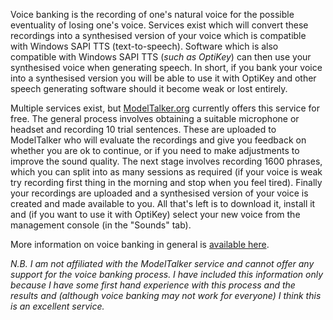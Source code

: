 Voice banking is the recording of one's natural voice for the possible eventuality of losing one's voice. Services exist which will convert these recordings into a synthesised version of your voice which is compatible with Windows SAPI TTS (text-to-speech). Software which is also compatible with Windows SAPI TTS (*such as OptiKey*) can then use your synthesised voice when generating speech. In short, if you bank your voice into a synthesised version you will be able to use it with OptiKey and other speech generating software should it become weak or lost entirely.

Multiple services exist, but [ModelTalker.org](https://www.modeltalker.org/build-your-voice/) currently offers this service for free. The general process involves obtaining a suitable microphone or headset and recording 10 trial sentences. These are uploaded to ModelTalker who will evaluate the recordings and give you feedback on whether you are ok to continue, or if you need to make adjustments to improve the sound quality. The next stage involves recording 1600 phrases, which you can split into as many sessions as required (if your voice is weak try recording first thing in the morning and stop when you feel tired). Finally your recordings are uploaded and a synthesised version of your voice is created and made available to you. All that's left is to download it, install it and (if you want to use it with OptiKey) select your new voice from the management console (in the "Sounds" tab).

More information on voice banking in general is [available here](http://www.alsforums.com/guides/documents/Voice-Banking-Guidelines.pdf).

*N.B. I am not affiliated with the ModelTalker service and cannot offer any support for the voice banking process. I have included this information only because I have some first hand experience with this process and the results and (although voice banking may not work for everyone) I think this is an excellent service.*